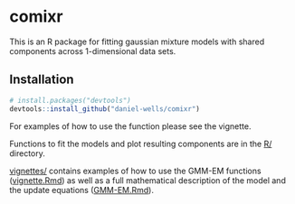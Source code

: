 # comixr
This is an R package for fitting gaussian mixture models with shared components across 1-dimensional data sets.

## Installation

```R
# install.packages("devtools")
devtools::install_github("daniel-wells/comixr")
```

For examples of how to use the function please see the vignette.

Functions to fit the models and plot resulting components are in the [R/](R/) directory.

[vignettes/](vignettes/) contains examples of how to use the GMM-EM functions ([vignette.Rmd](vignettes/vignette.Rmd)) as well as a full mathematical description of the model and the update equations ([GMM-EM.Rmd](vignettes/GMM-EM.Rmd)).
